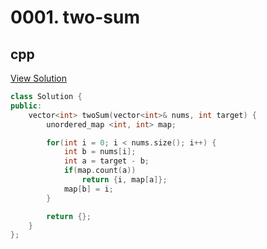 # 0001. two-sum

## cpp

[View Solution](0001-two-sum.cpp)


```cpp
class Solution {
public:
    vector<int> twoSum(vector<int>& nums, int target) {
        unordered_map <int, int> map;

        for(int i = 0; i < nums.size(); i++) {
            int b = nums[i];
            int a = target - b;
            if(map.count(a))
                return {i, map[a]};
            map[b] = i;
        }

        return {};
    }
};
```
